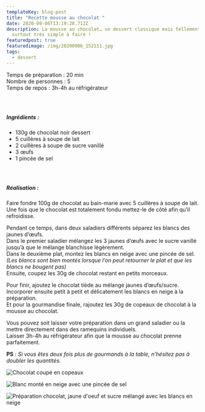 ```yaml
---
templateKey: blog-post
title: "Recette mousse au chocolat "
date: 2020-09-06T13:19:28.712Z
description: La mousse au chocolat… un dessert classique mais tellement bon et
  surtout très simple à faire !
featuredpost: true
featuredimage: /img/20200906_152151.jpg
tags:
  - dessert
---
```

Temps de préparation : 20 min\
Nombre de personnes :  5\
Temps de repos : 3h-4h au réfrigérateur

##### <br>

##### Ingrédients :

* 130g de chocolat noir dessert 
* 5 cuillères à soupe de lait
* 2 cuillères à soupe de sucre vanillé 
* 3 œufs 
* 1 pincée de sel 

##### <br>

##### Réalisation :

Faire fondre 100g de chocolat au bain-marie avec 5 cuillères à soupe de lait. \
Une fois que le chocolat est totalement fondu mettez-le de côté afin qu’il refroidisse. 

Pendant ce temps, dans deux saladiers différents séparez les blancs des jaunes d’œufs.\
Dans le premier saladier mélangez les 3 jaunes d’œufs avec le sucre vanillé jusqu’à que le mélange blanchisse légèrement.\
Dans le deuxième plat, montez les blancs en neige avec une pincée de sel.\
*(Les blancs sont bien montés lorsque l’on peut retourner le plat et que les blancs ne bougent pas)*\
Ensuite, coupez les 30g de chocolat restant en petits morceaux.

Pour finir, ajoutez le chocolat tiède au mélange jaunes d’œufs/sucre. \
Incorporer ensuite petit à petit et délicatement les blancs en neige à la préparation.\
Et pour la gourmandise finale, rajoutez les 30g de copeaux de chocolat à la mousse au chocolat.

Vous pouvez soit laisser votre préparation dans un grand saladier ou la mettre directement dans des ramequins individuels.\
Laisser 3h-4h au réfrigérateur afin que la mousse au chocolat prenne parfaitement.

**PS** *: Si vous êtes deux fois plus de gourmands à la table, n’hésitez pas à doubler les quantités.*

![Chocolat coupé en copeaux ](/img/20200905_122542.jpg "Copeaux de chocolat")

![Blanc monté en neige avec une pincée de sel ](/img/20200905_123352.jpg "Blanc monté en neige")

![Préparation chocolat, jaune d'oeuf et sucre mélangé avec les blancs en neige](/img/20200905_123611.jpg "Préparation mousse au chocolat ")